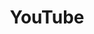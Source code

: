 ---
layout: post
title: YouTube
description: 映像班の制作した動画を公開
image: assets/images/youtube.png
link: https://www.youtube.com/channel/UCpNXbl-kSV7yjEuD2bx2Ntw
description_link: https://scrapbox.io/CCC/YouTube
---